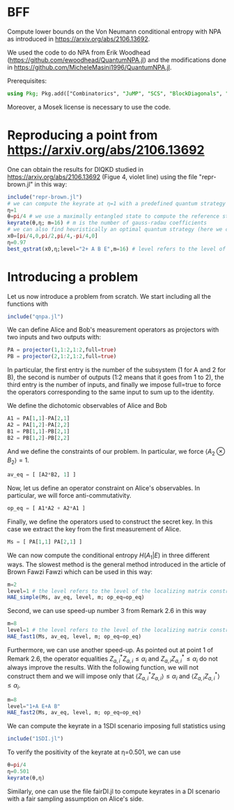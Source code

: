 # BFF
Compute lower bounds on the Von Neumann conditional entropy with NPA as introduced in https://arxiv.org/abs/2106.13692.

We used the code to do NPA from Erik Woodhead (https://github.com/ewoodhead/QuantumNPA.jl) and the modifications done in https://github.com/MicheleMasini1996/QuantumNPA.jl.

Prerequisites:
```julia
using Pkg; Pkg.add(["Combinatorics", "JuMP", "SCS", "BlockDiagonals", "Mosek", "MosekTools", "FastGaussQuadrature", "LinearAlgebra", "Optim"])
```

Moreover, a Mosek license is necessary to use the code.

# Reproducing a point from https://arxiv.org/abs/2106.13692
One can obtain the results for DIQKD studied in https://arxiv.org/abs/2106.13692 (Figue 4, violet line) using the file "repr-brown.jl" in this way:
```julia
include("repr-brown.jl")
# we can compute the keyrate at η=1 with a predefined quantum strategy
η=1
θ=pi/4 # we use a maximally entangled state to compute the reference statistics
keyrate(θ,η; m=16) # m is the number of gauss-radau coefficients
# we can also find heuristically an optimal quantum strategy (here we choose η=0.97)
x0=[pi/4,0,pi/2,pi/4,-pi/4,0]
η=0.97
best_qstrat(x0,η;level="2+ A B E",m=16) # level refers to the level of the NPA hierarchy
```

# Introducing a problem
Let us now introduce a problem from scratch. We start including all the functions with
```julia
include("qnpa.jl")
```

We can define Alice and Bob's measurement operators as projectors with two inputs and two outputs with:
```julia
PA = projector(1,1:2,1:2,full=true)
PB = projector(2,1:2,1:2,full=true)
```
In particular, the first entry is the number of the subsystem (1 for A and 2 for B), the second is number of outputs (1:2 means that it goes from 1 to 2), the third entry is the number of inputs, and finally we impose full=true to force the operators corresponding to the same input to sum up to the identity.

We define the dichotomic observables of Alice and Bob
```julia
A1 = PA[1,1]-PA[2,1]
A2 = PA[1,2]-PA[2,2]
B1 = PB[1,1]-PB[2,1]
B2 = PB[1,2]-PB[2,2]
```

And we define the constraints of our problem. In particular, we force $\langle A_2\otimes B_2\rangle=1$.
```julia
av_eq = [ [A2*B2, 1] ]
```

Now, let us define an operator constraint on Alice's observables. In particular, we will force anti-commutativity.
```julia
op_eq = [ A1*A2 + A2*A1 ]
```

Finally, we define the operators used to construct the secret key. In this case we extract the key from the first measurement of Alice.
```julia
Ms = [ PA[1,1] PA[2,1] ]
```

We can now compute the conditional entropy $H(A_1|E)$ in three different ways. The slowest method is the general method introduced in the article of Brown Fawzi Fawzi which can be used in this way:
```julia
m=2
level=1 # the level refers to the level of the localizing matrix constructed to implement the operator constraint, the principal moment matrix will be slightly bigger
HAE_simple(Ms, av_eq, level, m; op_eq=op_eq)
```

Second, we can use speed-up number 3 from Remark 2.6 in this way
```julia
m=8
level=1 # the level refers to the level of the localizing matrix constructed to implement the operator constraint, the principal moment matrix will be slightly bigger
HAE_fast1(Ms, av_eq, level, m; op_eq=op_eq)
```

Furthermore, we can use another speed-up. As pointed out at point 1 of Remark 2.6, the operator equalities $Z_{a,i}^* Z_{a,i}\leq\alpha_i$ and $Z_{a,i} Z_{a,i}^* \leq\alpha_i$ do not always improve the results. With the following function, we will not construct them and we will impose only that $\langle Z_{a,i}^* Z_{a,i}\rangle \leq\alpha_i$ and $\langle Z_{a,i} Z_{a,i}^* \rangle \leq\alpha_i$.

```julia
m=8
level="1+A E+A B" 
HAE_fast2(Ms, av_eq, level, m; op_eq=op_eq)
```

We can compute the keyrate in a 1SDI scenario imposing full statistics using
```julia
include("1SDI.jl")
```
To verify the positivity of the keyrate at η=0.501, we can use
```julia
θ=pi/4
η=0.501
keyrate(θ,η)
```

Similarly, one can use the file fairDI.jl to compute keyrates in a DI scenario with a fair sampling assumption on Alice's side.
